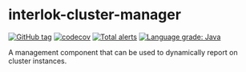 # interlok-cluster-manager
[![GitHub tag](https://img.shields.io/github/tag/adaptris/interlok-cluster-manager.svg)](https://github.com/adaptris/interlok-cluster-manager/tags) [![codecov](https://codecov.io/gh/adaptris/interlok-cluster-manager/branch/develop/graph/badge.svg)](https://codecov.io/gh/adaptris/interlok-cluster-manager) [![Total alerts](https://img.shields.io/lgtm/alerts/g/adaptris/interlok-cluster-manager.svg?logo=lgtm&logoWidth=18)](https://lgtm.com/projects/g/adaptris/interlok-cluster-manager/alerts/) [![Language grade: Java](https://img.shields.io/lgtm/grade/java/g/adaptris/interlok-cluster-manager.svg?logo=lgtm&logoWidth=18)](https://lgtm.com/projects/g/adaptris/interlok-cluster-manager/context:java)

A management component that can be used to dynamically report on cluster instances.
